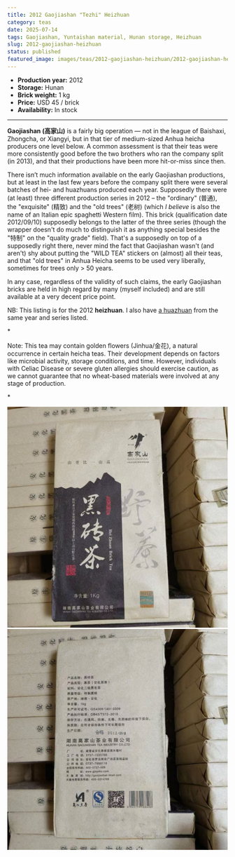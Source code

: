 ```yaml
---
title: 2012 Gaojiashan "Tezhi" Heizhuan
category: teas
date: 2025-07-14
tags: Gaojiashan, Yuntaishan material, Hunan storage, Heizhuan
slug: 2012-gaojiashan-heizhuan
status: published
featured_image: images/teas/2012-gaojiashan-heizhuan/2012-gaojiashan-heizhuan-wrapper-front.jpg
---
```


- **Production year:** 2012
- **Storage:** Hunan
- **Brick weight:** 1 kg 
- **Price:** USD 45 / brick
- **Availability:** In stock


---

**Gaojiashan (高家山)** is a fairly big operation — not in the league of Baishaxi, Zhongcha, or Xiangyi, but in that tier of medium-sized Anhua heicha producers one level below. A common assessment is that their teas were more consistently good before the two brothers who ran the company split (in 2013), and that their productions have been more hit-or-miss since then.

There isn’t much information available on the early Gaojiashan productions, but at least in the last few years before the company split there were several batches of hei- and huazhuans produced each year. Supposedly there were (at least) three different production series in 2012 – the "ordinary" (普通), the "exquisite" (精致) and the "old trees" (老树) (which *I believe* is also the name of an Italian epic spaghetti Western film). This brick (qualification date 2012/09/10) supposedly belongs to the latter of the three series (though the wrapper doesn't do much to distinguish it as anything special besides the "特制" on the "quality grade" field). That's a supposedly on top of a supposedly right there, never mind the fact that Gaojiashan wasn't (and aren't) shy about putting the "WILD TEA" stickers on (almost) all their teas, and that "old trees" in Anhua Heicha seems to be used very liberally, sometimes for trees only > 50 years.

In any case, regardless of the validity of such claims, the early Gaojiashan bricks are held in high regard by many (myself included) and are still available at a very decent price point.

NB: This listing is for the 2012 **heizhuan**. I also have [a huazhuan](/teas/2012-gaojiashan-huazhuan/) from the same year and series listed.


*<p class="small-paragraph">
Note: This tea may contain golden flowers (Jinhua/金花), a natural occurrence in certain heicha teas. Their development depends on factors like microbial activity, storage conditions, and time. However, individuals with Celiac Disease or severe gluten allergies should exercise caution, as we cannot guarantee that no wheat-based materials were involved at any stage of production.
</p>*

![Wrapper front](/images/teas/2012-gaojiashan-heizhuan/2012-gaojiashan-heizhuan-wrapper-front.jpg)
![Wrapper back](/images/teas/2012-gaojiashan-heizhuan/2012-gaojiashan-heizhuan-wrapper-back.jpg)
 